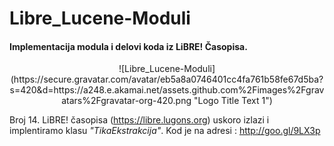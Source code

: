 Libre_Lucene-Moduli
===================
#### Implementacija modula i delovi koda iz LiBRE! Časopisa.

 
<center>![Libre_Lucene-Moduli](https://secure.gravatar.com/avatar/eb5a8a0746401cc4fa761b58fe67d5ba?s=420&d=https://a248.e.akamai.net/assets.github.com%2Fimages%2Fgravatars%2Fgravatar-org-420.png "Logo Title Text 1")</center>


Broj 14. LiBRE! časopisa (https://libre.lugons.org) uskoro izlazi i implentiramo klasu _"TikaEkstrakcija"_.
Kod je na adresi :  http://goo.gl/9LX3p